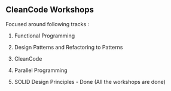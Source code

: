 ## CleanCode Workshops

Focused around following tracks :

1. Functional Programming

2. Design Patterns and Refactoring to Patterns

3. CleanCode 

4. Parallel Programming

5. SOLID Design Principles - Done (All the workshops are done)

   ​